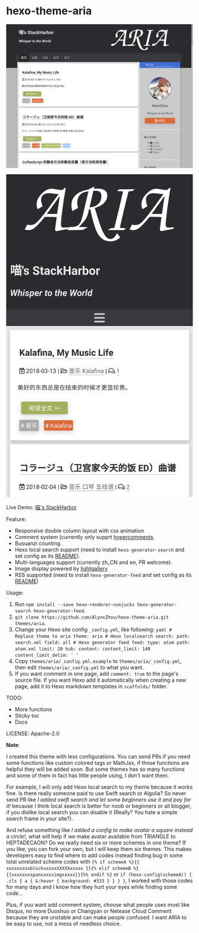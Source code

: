 hexo-theme-aria
===============

![ARIA Screenshot](ARIA_Demo_Screenshot.png)

![ARIA Screenshot Mobile](ARIA_Demo_Screenshot_Mobile.png)

Live Demo: [喵's StackHarbor](https://sh.alynx.xyz/)

Feature:

  - Responsive double column layout with css animation
  - Comment system (currently only supprt [hypercomments](https://www.hypercomments.com/).
  - Busuanzi counting.
  - Hexo local search support (need to install `hexo-generator-search` and set config as its [README](https://github.com/PaicHyperionDev/hexo-generator-search)).
  - Multi-languages support (currently zh_CN and en, PR welcome).
  - Image display powered by [lightgallery](https://sachinchoolur.github.io/lightgallery.js/)
  - RSS supported (need to install `hexo-generator-feed` and set config as its [README](https://github.com/hexojs/hexo-generator-feed))

Usage:

  1. Run `npm install --save hexo-renderer-nunjucks hexo-generator-search hexo-generator-feed`.
  2. `git clone https://github.com/AlynxZhou/hexo-theme-aria.git themes/aria`.
  3. Change your Hexo site config `_config.yml`, like following:
    ```yaml
    # Replace theme to aria
    theme: aria
    # Hexo localsearch
    search:
      path: search.xml
      field: all
    # Hexo generator feed
    feed:
      type: atom
      path: atom.xml
      limit: 20
      hub:
      content:
      content_limit: 140
      content_limit_delim: ' '
    ```
  4. Copy `themes/aria/_config.yml.example` to `themes/aria/_config.yml`, then edit `themes/aria/_config.yml` to what you want.
  5. If you want comment in one page, add `comment: true` to the page's source file. If you want Hexo add it automatically when creating a new page, add it to Hexo markdown templates in `scaffolds/` folder.

TODO:

  - More functions
  - Sticky toc
  - Docs

LICENSE:
  Apache-2.0

**Note**:

  I created this theme with less configurations. You can send PRs if you need some functions like custom colored tags or MathJax, if those functions are helpful they will be added soon. But some themes has so many functions and some of them in fact has little people using, I don't want them.

  For example, I will only add Hexo local search to my theme because it works fine. Is there really someone paid to use Swift search or Algolia? So never send PR like *I added swift search and let some beginners use it and pay for it!* because I think local search is better for noob or beginners or all blogger, if you dislike local search you can disable it (Really? You hate a simple search frame in your site?).

  And refuse something like *I added a config to make avatar a square instead a circle!*, what will help if we make avatar available from TRIANGLE to HEPTADECAON? Do we really need six or more schemes in one theme? If you like, you can fork your own, but I will keep them six themes. This makes developers easy to find where to add codes instead finding bug in some total unrelated scheme codes with `{% if schemeA %}{{ xxxxxxxxxblockxxxxxXXXXXxxxxx }}{% elif schemeB %}{{xxxxxxxspanxxxxximgxxxxx}}{%% endif %}` or `if (hexo-config(schemeA)) { .cls { a { &:hover { background: #333 } } } }`, I worked with those codes for many days and I know how they hurt your eyes while finding some code...

  Plus, if you want add comment system, choose what people uses most like Disqus, no more Duoshuo or Changyan or Netease Cloud Comment because they are unstable and can make people confused. I want ARIA to be easy to use, not a mess of needless choice.
